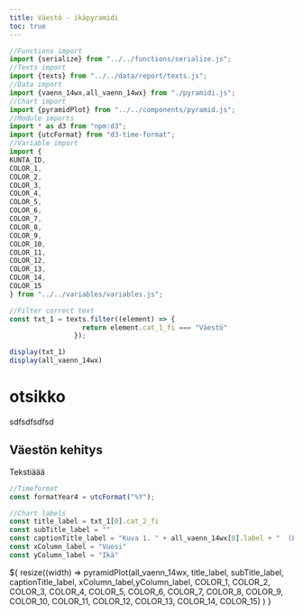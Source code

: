 ```yaml
---
title: Väestö - ikäpyramidi
toc: true
---
```


```js
//Functions import
import {serialize} from "../../functions/serialize.js";
//Texts import
import {texts} from "../../data/report/texts.js";
//Data import
import {vaenn_14wx,all_vaenn_14wx} from "./pyramidi.js";
//Chart import
import {pyramidPlot} from "../../components/pyramid.js";
//Module imports
import * as d3 from "npm:d3";
import {utcFormat} from "d3-time-format";
//Variable import
import {
KUNTA_ID,
COLOR_1,
COLOR_2,
COLOR_3,
COLOR_4,
COLOR_5,
COLOR_6,
COLOR_7,
COLOR_8,
COLOR_9,
COLOR_10,
COLOR_11,
COLOR_12,
COLOR_13,
COLOR_14,
COLOR_15
} from "../../variables/variables.js";
```
```js
//Filter correct text
const txt_1 = texts.filter((element) => {
                  return element.cat_1_fi === "Väestö"
                });

display(txt_1)
display(all_vaenn_14wx)


```

# otsikko

sdfsdfsdfsd

## Väestön kehitys

Tekstiäää

```js
//Timeformat
const formatYear4 = utcFormat("%Y");

//Chart labels
const title_label = txt_1[0].cat_2_fi
const subTitle_label = ""
const captionTitle_label = "Kuva 1. " + all_vaenn_14wx[0].label + "  (Lähde: " + all_vaenn_14wx[0].source + ", päivitetty: " + all_vaenn_14wx[0].updated.slice(0, 10) + ")"
const xColumn_label = "Vuosi"
const yColumn_label = "Ikä"

```

<div class="grid grid-cols-1">
    <div class="card">${
            resize((width) => 
                pyramidPlot(all_vaenn_14wx, title_label, subTitle_label, captionTitle_label, xColumn_label,yColumn_label, COLOR_1, COLOR_2, COLOR_3, COLOR_4, COLOR_5, COLOR_6, COLOR_7, COLOR_8, COLOR_9, COLOR_10, COLOR_11, COLOR_12, COLOR_13, COLOR_14, COLOR_15)
            )
        }
    </div>
</div>


